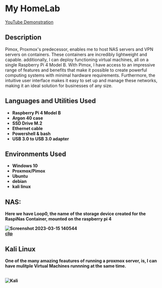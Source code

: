 <h1>My HomeLab</h1>

[YouTube Demonstration](https://youtu.be/SpQRypcATkM)

<h2>Description</h2>
Pimox, Proxmox's predecessor, enables me to host NAS servers and VPN servers on containers. These containers are incredibly lightweight and capable. additionally, I can deploy functioning virtual machines, all on a single Raspberry Pi 4 Model B. With Pimox, I have access to an impressive range of features and benefits that make it possible to create powerful computing systems with minimal hardware requirements. Furthermore, the intuitive user interface makes it easy to set up and manage these networks, making it an ideal solution for businesses of any size.
<br />


<h2>Languages and Utilities Used</h2>

- <b>Raspberry Pi 4 Model B</b> 
- <b>Argon 40 case</b>
- <b>SSD Drive M.2</b>
- <b>Ethernet cable</b>
- <b>Powershell & bash</b>
- <b>USB 3.0 to USB 3.0 adapter</b>

<h2>Environments Used</h2>

- <b>Windows 10</b> 
- <b>Proxmox/Pimox</b>
- <b>Ubuntu</b>
- <b>debian</b>
- <b>kali linux</b>

<h2>NAS:</h2>


<p>
<b>Here we have Loop0, the name of the storage device created for the RaspiNas Container, mounted on the raspberry pi 4<br/>

 ![Screenshot 2023-03-15 140544](https://user-images.githubusercontent.com/125524019/225442402-a1232784-61ec-4cec-958e-f58d9c699b82.png)
<br/>
 [clip](https://user-images.githubusercontent.com/125524019/225492487-2d52eea5-9cb5-411f-9a83-7b177a60262e.mp4)
</p>
<h2>Kali Linux</h2>
<b>One of the many amazing feautures of running a proxmox server, is, I can have mulitple Virtual Machines runnning at the same time.<br/>
<br/>

 ![Kali](https://user-images.githubusercontent.com/125524019/225682969-f10cb78a-c885-4fc8-9f1e-4fb8bd96aa25.PNG)
<br/>

<!--
 ```diff
- text in red
+ text in green
! text in orange
# text in gray
@@ text in purple (and bold)@@
```
-->
